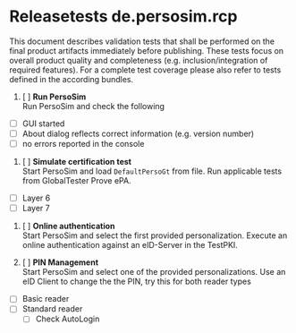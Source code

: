 Releasetests de.persosim.rcp
============================
This document describes validation tests that shall be performed on the final product artifacts immediately before publishing. These tests focus on overall product quality and completeness (e.g. inclusion/integration of required features). For a complete test coverage please also refer to tests defined in the according bundles.

1. [ ] __Run PersoSim__  
Run PersoSim and check the following
 - [ ] GUI started
 - [ ] About dialog reflects correct information (e.g. version number)
 - [ ] no errors reported in the console

1. [ ] __Simulate certification test__  
Start PersoSim and load `DefaultPersoGt` from file. 
Run applicable tests from GlobalTester Prove ePA.
 - [ ] Layer 6
 - [ ] Layer 7

1. [ ] __Online authentication__  
Start PersoSim and select the first provided personalization. 
Execute an online authentication against an eID-Server in the TestPKI.

1. [ ] __PIN Management__  
Start PersoSim and select one of the provided personalizations. 
Use an eID Client to change the the PIN, try this for both reader types
 - [ ] Basic reader
 - [ ] Standard reader
   - [ ] Check AutoLogin

<p style="page-break-after: always"/>

